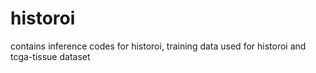 # historoi
contains inference codes for historoi, training data used for historoi and tcga-tissue dataset
